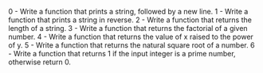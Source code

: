  0 - Write a function that prints a string, followed by a new line.
 1 - Write a function that prints a string in reverse.
 2 - Write a function that returns the length of a string.
 3 - Write a function that returns the factorial of a given number.
 4 - Write a function that returns the value of x raised to the power of y.
 5 - Write a function that returns the natural square root of a number.
 6 - Write a function that returns 1 if the input integer is a prime number, otherwise return 0.
 